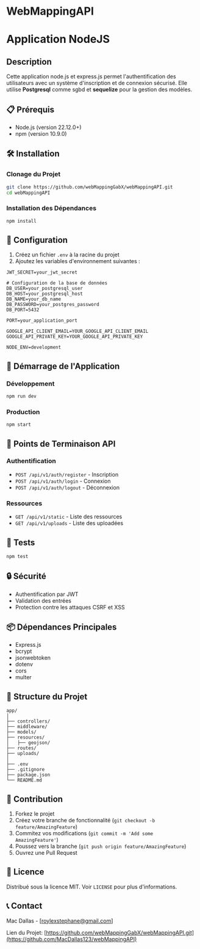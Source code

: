 # WebMappingAPI

# Application NodeJS

## Description
Cette application node.js et express.js permet l'authentification des utilisateurs avec un système d'inscription et de connexion sécurisé. Elle utilise **Postgresql** comme sgbd et **sequelize** pour la gestion des modèles.


## 📋 Prérequis

- Node.js (version 22.12.0+)
- npm (version 10.9.0)

## 🛠️ Installation

### Clonage du Projet

```bash
git clone https://github.com/webMappingGabX/webMappingAPI.git
cd webMappingAPI
```

### Installation des Dépendances

```bash
npm install
```

## 🔧 Configuration

1. Créez un fichier `.env` à la racine du projet
2. Ajoutez les variables d'environnement suivantes :

```
JWT_SECRET=your_jwt_secret

# Configuration de la base de données
DB_USER=your_postgresql_user
DB_HOST=your_postgresql_host
DB_NAME=your_db_name
DB_PASSWORD=your_postgres_password
DB_PORT=5432

PORT=your_application_port

GOOGLE_API_CLIENT_EMAIL=YOUR_GOOGLE_API_CLIENT_EMAIL
GOOGLE_API_PRIVATE_KEY=YOUR_GOOGLE_API_PRIVATE_KEY

NODE_ENV=development
```

## 🚦 Démarrage de l'Application

### Développement

```bash
npm run dev
```

### Production

```bash
npm start
```

## 📡 Points de Terminaison API

### Authentification

- `POST /api/v1/auth/register` - Inscription
- `POST /api/v1/auth/login` - Connexion
- `POST /api/v1/auth/logout` - Déconnexion

### Ressources

- `GET /api/v1/static` - Liste des ressources
- `GET /api/v1/uploads` - Liste des uploadées

## 🧪 Tests

```bash
npm test
```

## 🔒 Sécurité

- Authentification par JWT
- Validation des entrées
- Protection contre les attaques CSRF et XSS

## 📦 Dépendances Principales

- Express.js
- bcrypt
- jsonwebtoken
- dotenv
- cors
- multer

## 📝 Structure du Projet

```
app/
│
├── controllers/
├── middleware/
├── models/
├── resources/
│   ├── geojson/  
├── routes/
├── uploads/
│
├── .env
├── .gitignore
├── package.json
└── README.md
```

## 🤝 Contribution

1. Forkez le projet
2. Créez votre branche de fonctionnalité (`git checkout -b feature/AmazingFeature`)
3. Commitez vos modifications (`git commit -m 'Add some AmazingFeature'`)
4. Poussez vers la branche (`git push origin feature/AmazingFeature`)
5. Ouvrez une Pull Request

## 📜 Licence

Distribué sous la licence MIT. Voir `LICENSE` pour plus d'informations.

## 📞 Contact

Mac Dallas - [roylexstephane@gmail.com]

Lien du Projet: [https://github.com/webMappingGabX/webMappingAPI.git](https://github.com/MacDallas123/webMappingAPI)